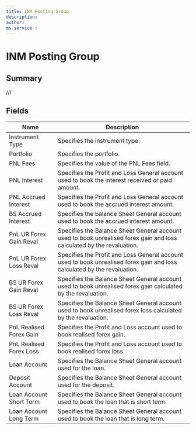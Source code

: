 ```yaml
---
title: INM Posting Group
description: 
author: 
ms.service : 
---
```


# INM Posting Group

## Summary

///

## Fields
<!-- You need to leave a space betwenn | your text and | -->

| Name | Description |
| ---- | ---- |
| Instrument Type | Specifies the instrument type. |
| Portfolio | Specifies the portfolio. |
| PNL Fees | Specifies the value of the PNL Fees field. |
| PNL Interest | Specifies the Profit and Loss General account used to book the interest received or paid amount. |
| PNL Accrued Interest | Specifies the Profit and Loss General account used to book the accrued interest amount. |
| BS Accrued Interest | Specifies the balance Sheet General account used to book the accrued interest amount. |
| PnL UR Forex Gain Reval | Specifies the Balance Sheet General account used to book unrealised forex gain and loss calculated by the revaluation. |
| PnL UR Forex Loss Reval | Specifies the Profit and Loss General account used to book unrealised forex gain and loss calculated by the revaluation. |
| BS UR Forex Gain Reval | Specifies the Balance Sheet General account used to book unrealised forex gain calculated by the revaluation. |
| BS UR Forex Loss Reval | Specifies the Balance Sheet General account used to book unrealised forex loss calculated by the revaluation. |
| PnL Realised Forex Gain | Specifies the Profit and Loss account used to book realised forex gain. |
| PnL Realised Forex Loss | Specifies the Profit and Loss account used to book realised forex loss. |
| Loan Account | Specifies the Balance Sheet General account used for the loan. |
| Deposit Account | Specifies the Balance Sheet General account used for the deposit. |
| Loan Account Short Term | Specifies the Balance Sheet General account used to book the loan that is short term. |
| Loan Account Long Term | Specifies the Balance Sheet General account used to book the loan that is long term. |
